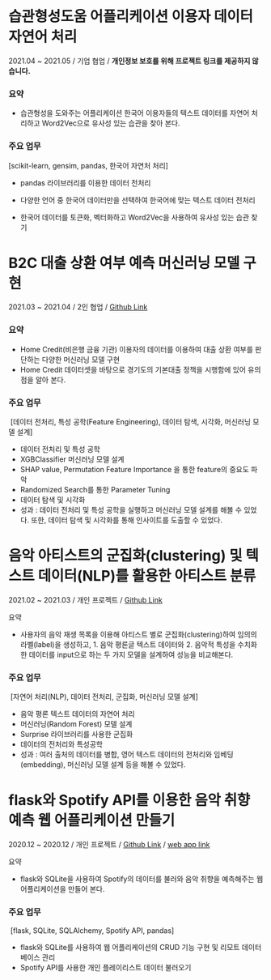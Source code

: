# 습관형성도움 어플리케이션 이용자 데이터 자연어 처리

2021.04 ~ 2021.05 / 기업 협업 / **개인정보 보호를 위해 프로젝트 링크를 제공하지 않습니다.**

### 요약

- 습관형성을 도와주는 어플리케이션 한국어 이용자들의 텍스트 데이터를 자연어 처리하고 Word2Vec으로 유사성 있는 습관을 찾아 본다.

### 주요 업무

[scikit-learn, gensim, pandas, 한국어 자연처 처리]

- pandas 라이브러리를 이용한 데이터 전처리

- 다양한 언어 중 한국어 데이터만을 선택하여 한국어에 맞는 텍스트 데이터 전처리
- 한국어 데이터를 토큰화, 벡터화하고 Word2Vec을 사용하여 유사성 있는 습관 찾기

# B2C 대출 상환 여부 예측 머신러닝 모델 구현

2021.03 ~ 2021.04 / 2인 협업 / [Github Link](https://github.com/jiyeon-kim-ds/loan-default-prediction-model)

### 요약

- Home Credit(비은행 금융 기관) 이용자의 데이터를 이용하여 대출 상환 여부를 판단하는 다양한 머신러닝 모델 구현
- Home Credit 데이터셋을 바탕으로 경기도의 기본대출 정책을 시행함에 있어 유의점을 알아 본다.

### 주요 업무

​	[데이터 전처리, 특성 공학(Feature Engineering), 데이터 탐색, 시각화, 머신러닝 모델 설계]

- 데이터 전처리 및 특성 공학
- XGBClassifier 머신러닝 모델 설계
- SHAP value, Permutation Feature Importance 을 통한 feature의 중요도 파악
- Randomized Search를 통한 Parameter Tuning
- 데이터 탐색 및 시각화
- 성과 : 데이터 전처리 및 특성 공학을 실행하고 머신러닝 모델 설계를 해볼 수 있었다. 또한, 데이터 탐색 및 시각화를 통해 인사이트를 도출할 수 있었다.

# 음악 아티스트의 군집화(clustering) 및 텍스트 데이터(NLP)를 활용한 아티스트 분류

2021.02 ~ 2021.03 / 개인 프로젝트 /  [Github Link](https://github.com/jiyeon-kim-ds/artist-classifier)

요약

- 사용자의 음악 재생 목록을 이용해 아티스트 별로 군집화(clustering)하여 임의의 라벨(label)을 생성하고, 1. 음악 평론글 텍스트 데이터와 2. 음악적 특성을 수치화한 데이터를 input으로 하는 두 가지 모델을 설계하여 성능을 비교해본다.

### 주요 업무

​	[자연어 처리(NLP), 데이터 전처리, 군집화, 머신러닝 모델 설계]

- 음악 평론 텍스트 데이터의 자연어 처리
- 머신러닝(Random Forest) 모델 설계
- Surprise 라이브러리를 사용한 군집화
- 데이터의 전처리와 특성공학
- 성과 : 여러 출처의 데이터를 병합, 영어 텍스트 데이터의 전처리와 임베딩(embedding), 머신러닝 모델 설계 등을 해볼 수 있었다.

# flask와 Spotify API를 이용한 음악 취향 예측 웹 어플리케이션 만들기

2020.12 ~ 2020.12 / 개인 프로젝트 /  [Github Link](https://github.com/jiyeon-kim-ds/music-tastes-web-app) / [web app link](https://dsft-spotify-app.herokuapp.com/)

요약

- flask와 SQLite을 사용하여 Spotify의 데이터를 불러와 음악 취향을 예측해주는 웹 어플리케이션을 만들어 본다.

### 주요 업무

​	[flask, SQLite, SQLAlchemy, Spotify API, pandas]

- flask와 SQLite를 사용하여 웹 어플리케이션의 CRUD 기능 구현 및 리모트 데이터 베이스 관리
- Spotify API를 사용한 개인 플레이리스트 데이터 불러오기

